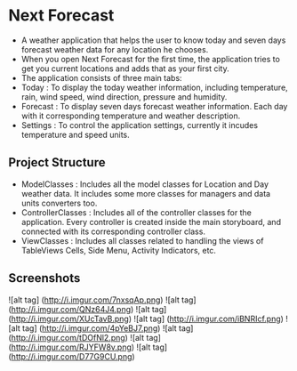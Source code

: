 # Next Forecast

- A weather application that helps the user to know today and seven days forecast weather data for any location he chooses.
- When you open Next Forecast for the first time, the application tries to get you current locations and adds that as your first city.
- The application consists of three main tabs:
- Today : To display the today weather information, including temperature, rain, wind speed, wind direction, pressure and humidity.
- Forecast : To display seven days forecast weather information. Each day with it corresponding temperature and weather description.
- Settings : To control the application settings, currently it incudes temperature and speed units.

## Project Structure
- ModelClasses : Includes all the model classes for Location and Day weather data. It includes some more classes for managers and data units converters too.
- ControllerClasses : Includes all of the controller classes for the application. Every controller is created inside the main storyboard, and connected with
its corresponding controller class.
- ViewClasses : Includes all classes related to handling the views of TableViews Cells, Side Menu, Activity Indicators, etc.

## Screenshots
![alt tag] (http://i.imgur.com/7nxsqAp.png)
![alt tag] (http://i.imgur.com/QNz64J4.png)
![alt tag] (http://i.imgur.com/XUcTavB.png)
![alt tag] (http://i.imgur.com/iBNRIcf.png)
![alt tag] (http://i.imgur.com/4pYeBJ7.png)
![alt tag] (http://i.imgur.com/tDOfNl2.png)
![alt tag] (http://i.imgur.com/RJYFW8v.png)
![alt tag] (http://i.imgur.com/D77G9CU.png)
